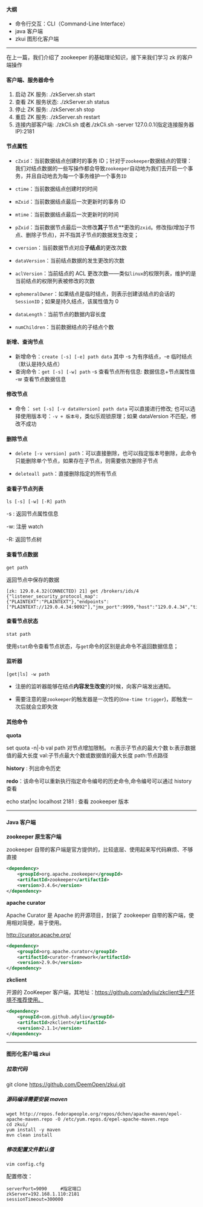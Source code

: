#### 大纲

- 命令行交互：CLI（Command-Line Interface）
- java 客户端
- zkui 图形化客户端

---

在上一篇，我们介绍了 zookeeper 的基础理论知识，接下来我们学习 zk 的客户端操作

#### 客户端、服务器命令

1. 启动 ZK 服务: ./zkServer.sh start
2. 查看 ZK 服务状态: ./zkServer.sh status
3. 停止 ZK 服务: ./zkServer.sh stop
4. 重启 ZK 服务: ./zkServer.sh restart
5. 连接内部客户端: ./zkCli.sh 或者./zkCli.sh -server 127.0.0.1(指定连接服务器 IP):2181

#### 节点属性

- `cZxid`：当前数据结点创建时的事务 ID；针对于`zookeeper`数据结点的管理：我们对结点数据的一些写操作都会导致`zookeeper`自动地为我们去开启一个事务，并且自动地去为每一个事务维护一个事务`ID`

- `ctime`：当前数据结点创建时的时间
- `mZxid`：当前数据结点最后一次更新时的事务 ID
- `mtime`：当前数据结点最后一次更新时的时间
- `pZxid`：当前数据节点最后一次修改**其**子节点\*\*更改的`zxid`。修改指(增加子节点、删除子节点)，并不指其子节点的数据发生改变；
- `cversion`：当前数据节点对应**子结点**的更改次数
- `dataVersion`：当前结点数据的发生更改的次数
- `aclVersion`：当前结点的 ACL 更改次数——类似`linux`的权限列表，维护的是当前结点的权限列表被修改的次数
- `ephemeralOwner`：如果结点是临时结点，则表示创建该结点的会话的`SessionID`；如果是持久结点，该属性值为 0
- `dataLength`：当前节点的数据内容长度
- `numChildren`：当前数据结点的子结点个数

#### 新增、查询节点

- 新增命令：`create [-s] [-e] path data`
  其中 -s 为有序结点，-e 临时结点（默认是持久结点）
- 查询命令：`get [-s] [-w] path`
  -s 查看节点所有信息: 数据信息+节点属性值
  -w 查看节点数据信息

#### 修改节点

- 命令： `set [-s] [-v dataVersion] path data`
  可以直接进行修改;
  也可以选择使用版本号：`-v + 版本号`，类似乐观锁原理；如果 dataVersion 不匹配，修改不成功

#### 删除节点

- `delete [-v version] path`：可以直接删除，也可以指定版本号删除，此命令只能删除单个节点，如果存在子节点，则需要依次删除子节点

- `deleteall path`：直接删除指定的所有节点

#### 查看子节点列表

`ls [-s] [-w] [-R] path`

-s : 返回节点属性信息

-w: 注册 watch

-R: 返回节点树

#### **查看节点数据**

`get path`

返回节点中保存的数据

```shell
[zk: 129.0.4.32(CONNECTED) 21] get /brokers/ids/4
{"listener_security_protocol_map":{"PLAINTEXT":"PLAINTEXT"},"endpoints":["PLAINTEXT://129.0.4.34:9092"],"jmx_port":9999,"host":"129.0.4.34","timestamp":"1631216272905","port":9092,"version":4}
```

#### 查看节点状态

`stat path`

使用`stat`命令查看节点状态，与`get`命令的区别是此命令不返回数据信息；

#### 监听器

`[get|ls] -w path`

- 注册的监听器能够在结点**内容发生改变**的时候，向客户端发出通知。

- 需要注意的是`zookeeper`的触发器是一次性的(`One-time trigger`)，即触发一次后就会立即失效

#### 其他命令

**quota**

set quota -n|-b val path 对节点增加限制。
n:表示子节点的最大个数
b:表示数据值的最大长度
val:子节点最大个数或数据值的最大长度
path:节点路径

**history** : 列出命令历史

**redo**：该命令可以重新执行指定命令编号的历史命令,命令编号可以通过 history 查看

echo stat|nc localhost 2181 : 查看 zookeeper 版本

---

#### Java 客户端

**zookeeper 原生客户端**

zookeeper 自带的客户端是官方提供的，比较底层、使用起来写代码麻烦、不够直接

```xml
<dependency>
    <groupId>org.apache.zookeeper</groupId>
    <artifactId>zookeeper</artifactId>
    <version>3.4.6</version>
</dependency>
```

**apache curator**

Apache Curator 是 Apache 的开源项目，封装了 zookeeper 自带的客户端，使用相对简便，易于使用。

http://curator.apache.org/

```xml
<dependency>
    <groupId>org.apache.curator</groupId>
    <artifactId>curator-framework</artifactId>
    <version>2.9.0</version>
</dependency>
```

**zkclient**

开源的 ZooKeeper 客户端，其地址：https://github.com/adyliu/zkclient生产环境不推荐使用。

```xml
<dependency>
    <groupId>com.github.adyliu</groupId>
    <artifactId>zkclient</artifactId>
    <version>2.1.1</version>
</dependency>
```

---

#### 图形化客户端 zkui

##### 拉取代码

git clone https://github.com/DeemOpen/zkui.git

##### 源码编译需要安装 maven

```
wget http://repos.fedorapeople.org/repos/dchen/apache-maven/epel-apache-maven.repo -O /etc/yum.repos.d/epel-apache-maven.repo
cd zkui/
yum install -y maven
mvn clean install
```

##### 修改配置文件默认值

```
vim config.cfg
```

配置修改：

```
serverPort=9090     #指定端口
zkServer=192.168.1.110:2181
sessionTimeout=300000
```

